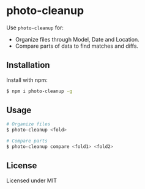 # photo-cleanup

Use `photo-cleanup` for:

- Organize files through Model, Date and Location.
- Compare parts of data to find matches and diffs.

## Installation

Install with npm:

``` bash
$ npm i photo-cleanup -g
```

## Usage

``` bash
# Organize files
$ photo-cleanup <fold>
```

``` bash
# Compare parts
$ photo-cleanup compare <fold1> <fold2>
```

## License

Licensed under MIT
